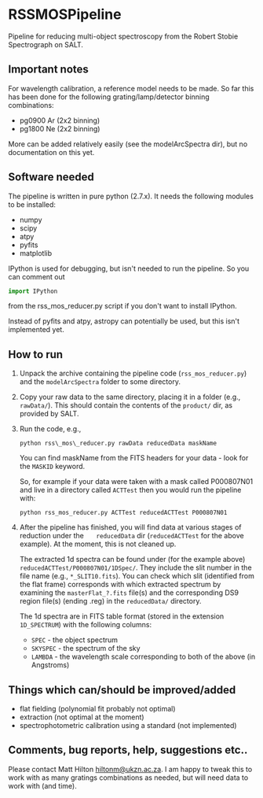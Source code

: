 # RSSMOSPipeline
Pipeline for reducing multi-object spectroscopy from the Robert Stobie Spectrograph on SALT.

## Important notes
For wavelength calibration, a reference model needs to be made. So far this has been done for
the following grating/lamp/detector binning combinations:

* pg0900 Ar (2x2 binning)
* pg1800 Ne (2x2 binning)

More can be added relatively easily (see the modelArcSpectra dir), but no documentation on 
this yet.

## Software needed

The pipeline is written in pure python (2.7.x). It needs the following modules to be installed:

* numpy
* scipy
* atpy
* pyfits
* matplotlib

IPython is used for debugging, but isn't needed to run the pipeline. So you can comment out
```python
import IPython
``` 
from the rss\_mos\_reducer.py script if you don't want to install IPython.

Instead of pyfits and atpy, astropy can potentially be used, but this isn't implemented yet.

## How to run

1. Unpack the archive containing the pipeline code (`rss_mos_reducer.py`) and the `modelArcSpectra`
folder to some directory.

2. Copy your raw data to the same directory, placing it in a folder (e.g., `rawData/`). This 
should contain the contents of the `product/` dir, as provided by SALT.

3.  Run the code, e.g.,

    ```
    python rss\_mos\_reducer.py rawData reducedData maskName
    ```

    You can find maskName from the FITS headers for your data - look for the `MASKID` keyword.

    So, for example if your data were taken with a mask called P000807N01 and live in a directory
    called `ACTTest` then you would run the pipeline with:

    ```
    python rss_mos_reducer.py ACTTest reducedACTTest P000807N01
    ```

4.  After the pipeline has finished, you will find data at various stages of reduction under the
`   reducedData` dir (`reducedACTTest` for the above example). At the moment, this is not cleaned up.

    The extracted 1d spectra can be found under (for the example above) `reducedACTTest/P000807N01/1DSpec/`.
    They include the slit number in the file name (e.g., `*_SLIT10.fits`). You can check which slit
    (identified from the flat frame) corresponds with which extracted spectrum by examining the
    `masterFlat_?.fits` file(s) and the corresponding DS9 region file(s) (ending .reg) in the `reducedData/`
    directory.

    The 1d spectra are in FITS table format (stored in the extension `1D_SPECTRUM`) with the following 
    columns:

    * `SPEC` 		- the object spectrum
    * `SKYSPEC` 	- the spectrum of the sky
    * `LAMBDA`	- the wavelength scale corresponding to both of the above (in Angstroms)

## Things which can/should be improved/added
* flat fielding (polynomial fit probably not optimal)
* extraction (not optimal at the moment)
* spectrophotometric calibration using a standard (not implemented)

## Comments, bug reports, help, suggestions etc..
Please contact Matt Hilton <hiltonm@ukzn.ac.za>. I am happy to tweak this to work with as many
gratings combinations as needed, but will need data to work with (and time).

